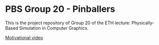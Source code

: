 # PBS Group 20 - Pinballers
This is the project repository of Group 20 of the ETH lecture: Physically-Based Simulation in Computer Graphics.

[Motivational video](https://www.youtube.com/watch?v=NhVUCsXp-Uo)